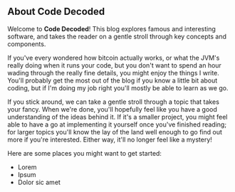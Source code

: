## About Code Decoded

Welcome to **Code Decoded**! This blog explores famous and interesting software, and takes the reader on a gentle stroll through key concepts and components. 

If you've every wondered how bitcoin actually works, or what the JVM's really doing when it runs your code, but you don't want to spend an hour wading through the really fine details, you might enjoy the things I write. You'll probably get the most out of the blog if you know a little bit about coding, but if I'm doing my job right you'll mostly be able to learn as we go.

If you stick around, we can take a gentle stroll through a topic that takes your fancy. When we're done, you'll hopefully feel like you have a good understanding of the ideas behind it. If it's a smaller project, you might feel able to have a go at implementing it yourself once you've finished reading; for larger topics you'll know the lay of the land well enough to go find out more if you're interested. Either way, it'll no longer feel like a mystery!

Here are some places you might want to get started:
 - Lorem
 - Ipsum
 - Dolor sic amet
